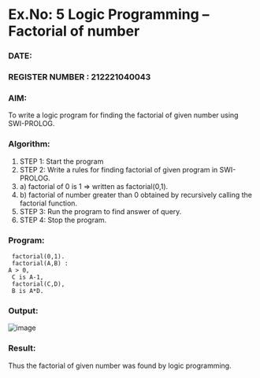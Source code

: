 # Ex.No: 5   Logic Programming – Factorial of number   
### DATE:                                                                            
### REGISTER NUMBER : 212221040043
### AIM: 
To  write  a logic program for finding the factorial of given number using SWI-PROLOG. 
### Algorithm:
1. STEP 1: Start the program
2. STEP 2:  Write a rules for finding factorial of given program in SWI-PROLOG.
3.   a)	factorial of 0 is 1 => written as factorial(0,1).
4.   b)	factorial of number greater than 0 obtained by recursively calling the factorial    function.
5. STEP 3: Run the program  to find answer of  query.
6. STEP 4: Stop the program.

### Program:
```
 factorial(0,1).
 factorial(A,B) :
A > 0,
 C is A-1,
 factorial(C,D),
 B is A*D.
```
### Output:
![image](https://github.com/user-attachments/assets/a0d7af22-51b3-48c6-af81-3cc7e5bc3901)
### Result:
Thus the factorial of given number was found by logic programming. 
